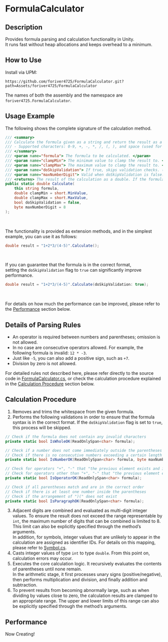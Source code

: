 # FormulaCalculator

## Description
Provides formula parsing and calculation functionality in Unity.<br/>
It runs fast without heap allocations and keeps overhead to a minimum.<br/>

## How to Use
Install via UPM: 
```
https://github.com/foriver4725/FormulaCalculator.git?path=Assets/foriver4725/FormulaCalculator
```
The names of both the assembly and the namespace are `foriver4725.FormulaCalculator`.

## Usage Example
The following shows the complete signature of the calculation method.
```cs
/// <summary>
/// Calculate the formula given as a string and return the result as a double.<br/>
/// - Supported characters: 0-9, +, -, *, /, (, ), and space (used for ignoring).<br/>
/// </summary>
/// <param name="formula"> The formula to be calculated. </param>
/// <param name="clampMin"> The minimum value to clamp the result to. </param>
/// <param name="clampMax"> The maximum value to clamp the result to. </param>
/// <param name="doSkipValidation"> If true, skips validation checks. (Be careful!) </param>
/// <param name="maxNumberDigit"> Valid when doSkipValidation is false.<br/>The maximum number of digits allowed when concatenating numbers (as long as it remains within the range of int). </param>
/// <returns> The result of the calculation as a double. If the formula is invalid or an error occurs during calculation (such as division by zero), returns double.NaN. </returns>
public static double Calculate(
    this string formula,
    double clampMin = short.MinValue,
    double clampMax = short.MaxValue,
    bool doSkipValidation = false,
    byte maxNumberDigit = 8
);
```

<br/>

The functionality is provided as extension methods, and in the simplest example, you can use it as follows:
```cs
double result = "1+2*3/(4-5)".Calculate();
```

<br/>

If you can guarantee that the formula is in the correct format,<br/>
setting the `doSkipValidation` flag to `true` can significantly improve performance.
```cs
double result = "1+2*3/(4-5)".Calculate(doSkipValidation: true);
```

<br/>

For details on how much the performance can be improved, please refer to the [Performance](https://github.com/foriver4725/FormulaCalculator#performance) section below.

## Details of Parsing Rules
- An operator is required between numbers and parentheses; omission is not allowed.
- In no case are consecutive operators allowed. For example, the following formula is invalid: `12 * -3`.
- Just like `-5`, you can also add a positive sign, such as `+7`.
- Division by zero is not allowed.

For detailed rules not described here, please refer directly to the source code in [FormulaCalculator.cs](https://github.com/foriver4725/FormulaCalculator/blob/main/Assets/foriver4725/FormulaCalculator/FormulaCalculator.cs), or check the calculation procedure explained in the [Calculation Procedure](https://github.com/foriver4725/FormulaCalculator#calculation-procedure) section below.

## Calculation Procedure
1. Removes and trims the whitespace from the given formula.
2. Performs the following validations in order to ensure that the formula syntax is in the correct format. If the `doSkipValidation` flag is set to `true`, this process will be skipped.
```cs
// Check if the formula does not contain any invalid characters
private static bool IsWholeOK(ReadOnlySpan<char> formula);

// Check if a number does not come immediately outside the parentheses
// Check if there is no consecutive numbers exceeding a certain length
private static bool IsNumberOK(ReadOnlySpan<char> formula, byte maxNumberDigit);

// Check for operators "+", "-" that "the previous element exists and is either a number, '(', or ')', or the previous element does not exist" and "the next element exists and is either a number or '('"
// Check for operators other than "+", "-" that "the previous element exists and is either a number or ')'" and "the next element exists and is either a number or '('"
private static bool IsOperatorOK(ReadOnlySpan<char> formula);

// Check if all parentheses match and are in the correct order
// Check if there is at least one number inside the parentheses
// Check if the arrangement of ")(" does not exist
private static bool IsParagraphOK(ReadOnlySpan<char> formula);
```
3. Adjacent digits are combined and evaluated as multi-digit integer values. To ensure the result does not exceed the range representable by `int`, the maximum number of digits that can be combined is limited to 8. This limit can also be explicitly specified through the method’s arguments.<br/>In addition, for symbols, integer values that are unlikely to appear in the calculation are assigned as identifier IDs. For details on this mapping, please refer to [Symbol.cs](https://github.com/foriver4725/FormulaCalculator/blob/main/Assets/foriver4725/FormulaCalculator/Symbol.cs).
4. Casts integer values of type `int` to type `double`. From this point on, calculation errors may occur.
5. Executes the core calculation logic. It recursively evaluates the contents of parentheses until none remain.<br/>In the arithmetic stage, it first processes unary signs (positive/negative), then performs multiplication and division, and finally addition and subtraction.
6. To prevent results from becoming abnormally large, such as when dividing by values close to zero, the calculation results are clamped to an appropriate range. The upper and lower limits of this range can also be explicitly specified through the method’s arguments.

## Performance
Now Creating!
